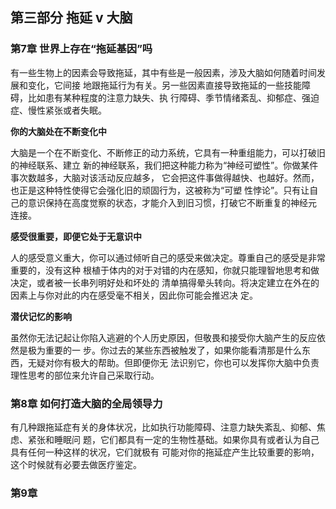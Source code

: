 ## 第三部分 拖延 v 大脑

### 第7章 世界上存在“拖延基因”吗

有一些生物上的因素会导致拖延，其中有些是一般因素，涉及大脑如何随着时间发展和变化，它间接
地跟拖延行为有关。另一些因素直接导致拖延的一些技能障碍，比如患有某种程度的注意力缺失、执
行障碍、季节情绪紊乱、抑郁症、强迫症、慢性紧张或者失眠。

**你的大脑处在不断变化中**

大脑是一个在不断变化、不断修正的动力系统，它具有一种重组能力，可以打破旧的神经联系、建立
新的神经联系，我们把这种能力称为“神经可塑性”。你做某件事次数越多，大脑对该活动反应越多，
它会把这件事做得越快、也越好。然而，也正是这种特性使得它会强化旧的顽固行为，这被称为“可塑
性悖论”。只有让自己的意识保持在高度觉察的状态，才能介入到旧习惯，打破它不断重复的神经元
连接。

**感受很重要，即便它处于无意识中**

人的感受意义重大，你可以通过倾听自己的感受来做决定。尊重自己的感受是非常重要的，没有这种
根植于体内的对于对错的内在感知，你就只能理智地思考和做决定，或者被一长串列明好处和坏处的
清单搞得晕头转向。将决定建立在外在的因素上与你对此的内在感受毫不相关，因此你可能会推迟决
定。

**潜伏记忆的影响**

虽然你无法记起让你陷入逃避的个人历史原因，但敬畏和接受你大脑产生的反应依然是极为重要的一
步。你过去的某些东西被触发了，如果你能看清那是什么东西，无疑对你有极大的帮助。但即便你无
法识别它，你也可以发挥你大脑中负责理性思考的部位来允许自己采取行动。

### 第8章 如何打造大脑的全局领导力

有几种跟拖延症有关的身体状况，比如执行功能障碍、注意力缺失紊乱、抑郁、焦虑、紧张和睡眠问
题，它们都具有一定的生物性基础。如果你具有或者认为自己具有任何一种这样的状况，它们就极有
可能对你的拖延症产生比较重要的影响，这个时候就有必要去做医疗鉴定。

### 第9章
